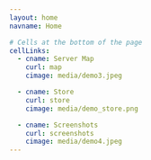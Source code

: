 ```yaml
---
layout: home
navname: Home

# Cells at the bottom of the page
cellLinks:
  - cname: Server Map
    curl: map
    cimage: media/demo3.jpeg

  - cname: Store
    curl: store
    cimage: media/demo_store.png

  - cname: Screenshots
    curl: screenshots
    cimage: media/demo4.jpeg
---
```

